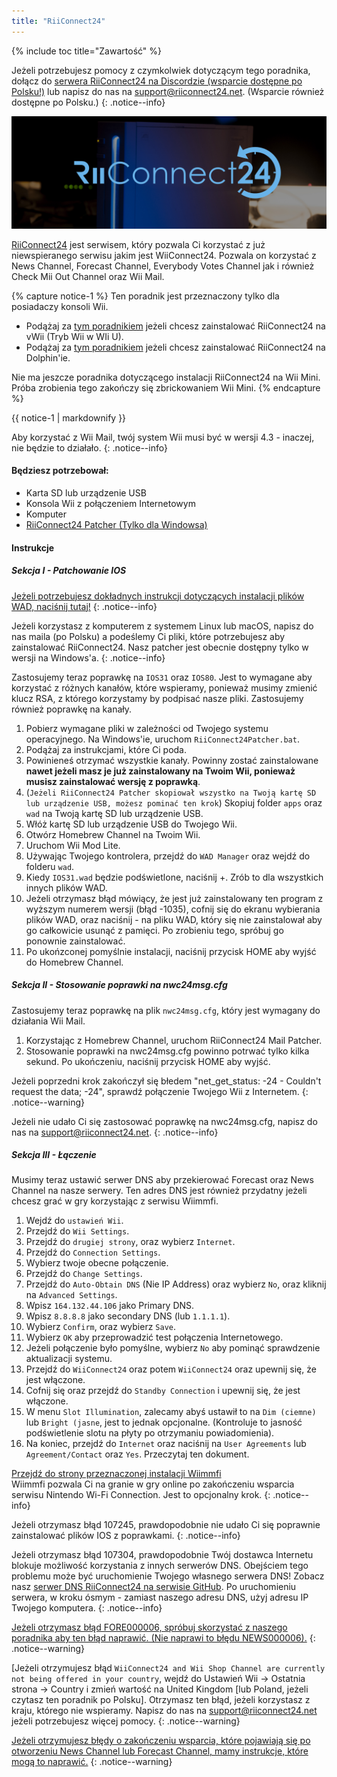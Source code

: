 ```yaml
---
title: "RiiConnect24"
---
```


{% include toc title="Zawartość" %}

Jeżeli potrzebujesz pomocy z czymkolwiek dotyczącym tego poradnika, dołącz do [serwera RiiConnect24 na Discordzie (wsparcie dostępne po Polsku!)](https://discord.gg/b4Y7jfD) lub napisz do nas na [support@riiconnect24.net](mailto:support@riiconnect24.net). (Wsparcie również dostępne po Polsku.)
{: .notice--info}

![Logo RiiConnect24](/images/WiiRC24Logo.jpg)

[RiiConnect24](https://rc24.xyz/) jest serwisem, który pozwala Ci korzystać z już niewspieranego serwisu jakim jest WiiConnect24. Pozwala on korzystać z News Channel, Forecast Channel, Everybody Votes Channel jak i również Check Mii Out Channel oraz Wii Mail.

{% capture notice-1 %}
Ten poradnik jest przeznaczony tylko dla posiadaczy konsoli Wii.

- Podążaj za [tym poradnikiem](riiconnect24-vwii) jeżeli chcesz zainstalować RiiConnect24 na vWii (Tryb Wii w WIi U).
- Podążaj za [tym poradnikiem](riiconnect24-dolphin) jeżeli chcesz zainstalować RiiConnect24 na Dolphin'ie.

Nie ma jeszcze poradnika dotyczącego instalacji RiiConnect24 na Wii Mini. Próba zrobienia tego zakończy się zbrickowaniem Wii Mini.
{% endcapture %}

<div class="notice--warning">{{ notice-1 | markdownify }}</div>

Aby korzystać z Wii Mail, twój system Wii musi być w wersji 4.3 - inaczej, nie będzie to działało.
{: .notice--info}

#### Będziesz potrzebował:

* Karta SD lub urządzenie USB
* Konsola Wii z połączeniem Internetowym
* Komputer
* [RiiConnect24 Patcher (Tylko dla Windowsa)](https://github.com/RiiConnect24/RiiConnect24-Patcher/releases)

#### Instrukcje

##### Sekcja I - Patchowanie IOS

[Jeżeli potrzebujesz dokładnych instrukcji dotyczących instalacji plików WAD, naciśnij tutaj!](wiimodlite)
{: .notice--info}

Jeżeli korzystasz z komputerem z systemem Linux lub macOS, napisz do nas maila (po Polsku) a podeślemy Ci pliki, które potrzebujesz aby zainstalować RiiConnect24. Nasz patcher jest obecnie dostępny tylko w wersji na Windows'a.
{: .notice--info}

Zastosujemy teraz poprawkę na `IOS31` oraz `IOS80`. Jest to wymagane aby korzystać z różnych kanałów, które wspieramy, ponieważ musimy zmienić klucz RSA, z którego korzystamy by podpisać nasze pliki. Zastosujemy również poprawkę na kanały.

1. Pobierz wymagane pliki w zależności od Twojego systemu operacyjnego. Na Windows'ie, uruchom `RiiConnect24Patcher.bat`.
2. Podążaj za instrukcjami, które Ci poda.
3. Powinieneś otrzymać wszystkie kanały. Powinny zostać zainstalowane **nawet jeżeli masz je już zainstalowany na Twoim Wii, ponieważ musisz zainstalować wersję z poprawką**.
4. (`Jeżeli RiiConnect24 Patcher skopiował wszystko na Twoją kartę SD lub urządzenie USB, możesz pominać ten krok`) Skopiuj folder `apps` oraz `wad` na Twoją kartę SD lub urządzenie USB.
5. Włóż kartę SD lub urządzenie USB do Twojego Wii.
6. Otwórz Homebrew Channel na Twoim Wii.
7. Uruchom Wii Mod Lite.
8. Używając Twojego kontrolera, przejdź do `WAD Manager` oraz wejdź do folderu `wad`.
9. Kiedy `IOS31.wad` będzie podświetlone, naciśnij +. Zrób to dla wszystkich innych plików WAD.
10. Jeżeli otrzymasz błąd mówiący, że jest już zainstalowany ten program z wyższym numerem wersji (błąd -1035), cofnij się do ekranu wybierania plików WAD, oraz naciśnij - na pliku WAD, który się nie zainstalował aby go całkowicie usunąć z pamięci. Po zrobieniu tego, spróbuj go ponownie zainstalować.
11. Po ukońzconej pomyślnie instalacji, naciśnij przycisk HOME aby wyjść do Homebrew Channel.

##### Sekcja II - Stosowanie poprawki na nwc24msg.cfg

Zastosujemy teraz poprawkę na plik `nwc24msg.cfg`, który jest wymagany do działania Wii Mail.

1. Korzystając z Homebrew Channel, uruchom RiiConnect24 Mail Patcher.
2. Stosowanie poprawki na nwc24msg.cfg powinno potrwać tylko kilka sekund. Po ukończeniu, naciśnij przycisk HOME aby wyjść.

Jeżeli poprzedni krok zakończył się błedem "net_get_status: -24 - Couldn't request the data; -24", sprawdź połączenie Twojego Wii z Internetem.
{: .notice--warning}

Jeżeli nie udało Ci się zastosować poprawkę na nwc24msg.cfg, napisz do nas na [support@riiconnect24.net](mailto:support@riiconnect24.net).
{: .notice--info}

##### Sekcja III - Łączenie

Musimy teraz ustawić serwer DNS aby przekierować Forecast oraz News Channel na nasze serwery. Ten adres DNS jest również przydatny jeżeli chcesz grać w gry korzystając z serwisu Wiimmfi.

1. Wejdź do `ustawień Wii`.
2. Przejdź do `Wii Settings`.
3. Przejdź do `drugiej strony`, oraz wybierz `Internet`.
4. Przejdź do `Connection Settings`.
5. Wybierz twoje obecne połączenie.
6. Przejdź do `Change Settings`.
7. Przejdź do `Auto-Obtain DNS` (Nie IP Address) oraz wybierz `No`, oraz kliknij na `Advanced Settings`.
8. Wpisz `164.132.44.106` jako Primary DNS.
9. Wpisz `8.8.8.8` jako secondary DNS (lub `1.1.1.1`).
10. Wybierz `Confirm`, oraz wybierz `Save`.
11. Wybierz `OK` aby przeprowadzić test połączenia Internetowego.
12. Jeżeli połączenie było pomyślne, wybierz `No` aby pominąć sprawdzenie aktualizacji systemu.
13. Przejdź do `WiiConnect24` oraz potem `WiiConnect24` oraz upewnij się, że jest włączone.
14. Cofnij się oraz przejdź do `Standby Connection` i upewnij się, że jest włączone.
15. W menu `Slot Illumination`, zalecamy abyś ustawił to na `Dim (ciemne)` lub `Bright (jasne`, jest to jednak opcjonalne. (Kontroluje to jasność podświetlenie slotu na płyty po otrzymaniu powiadomienia).
16. Na koniec, przejdź do `Internet` oraz naciśnij na `User Agreements` lub `Agreement/Contact` oraz `Yes`. Przeczytaj ten dokument.


[Przejdź do strony przeznaczonej instalacji Wiimmfi](wiimmfi)<br> Wiimmfi pozwala Ci na granie w gry online po zakończeniu wsparcia serwisu Nintendo Wi-Fi Connection. Jest to opcjonalny krok.
{: .notice--info}

Jeżeli otrzymasz błąd 107245, prawdopodobnie nie udało Ci się poprawnie zainstalować plików IOS z poprawkami.
{: .notice--info}

Jeżeli otrzymasz błąd 107304, prawdopodobnie Twój dostawca Internetu blokuje możliwość korzystania z innych serwerów DNS. Obejściem tego problemu może być uruchomienie Twojego własnego serwera DNS! Zobacz nasz [serwer DNS RiiConnect24 na serwisie GitHub](https://github.com/RiiConnect24/DNS-Server). Po uruchomieniu serwera, w kroku ósmym - zamiast naszego adresu DNS, użyj adresu IP Twojego komputera.
{: .notice--info}

[Jeżeli otrzymasz błąd FORE000006, spróbuj skorzystać z naszego poradnika aby ten błąd naprawić. (Nie naprawi to błędu NEWS000006).](riiconnect24-batteryfix)
{: .notice--warning}

[Jeżeli otrzymujesz błąd `WiiConnect24 and Wii Shop Channel are currently not being offered in your country`, wejdź do Ustawień Wii -> Ostatnia strona -> Country i zmień wartość na United Kingdom [lub Poland, jeżeli czytasz ten poradnik po Polsku]. Otrzymasz ten błąd, jeżeli korzystasz z kraju, którego nie wspieramy. Napisz do nas na [support@riiconnect24.net](mailto:support@riiconnect24.net) jeżeli potrzebujesz więcej pomocy.
{: .notice--warning}

[Jeżeli otrzymujesz błędy o zakończeniu wsparcia, które pojawiają się po otworzeniu News Channel lub Forecast Channel, mamy instrukcje, które mogą to naprawić.](riiconnect24-troubleshooting)
{: .notice--warning}
